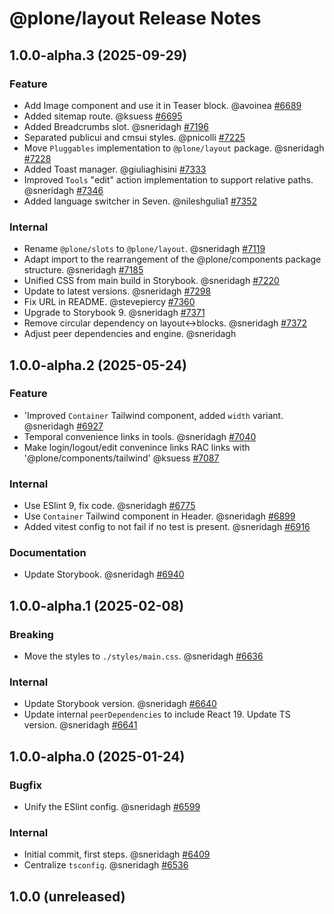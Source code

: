# @plone/layout Release Notes

<!-- Do *NOT* add new change log entries to this file.
     Instead create a file in the news directory.
     For helpful instructions, see:
     https://6.docs.plone.org/contributing/index.html#change-log-entry
-->

<!-- towncrier release notes start -->

## 1.0.0-alpha.3 (2025-09-29)

### Feature

- Add Image component and use it in Teaser block. @avoinea [#6689](https://github.com/plone/volto/issues/6689)
- Added sitemap route. @ksuess [#6695](https://github.com/plone/volto/issues/6695)
- Added Breadcrumbs slot. @sneridagh [#7196](https://github.com/plone/volto/issues/7196)
- Separated publicui and cmsui styles. @pnicolli [#7225](https://github.com/plone/volto/issues/7225)
- Move `Pluggables` implementation to `@plone/layout` package. @sneridagh [#7228](https://github.com/plone/volto/issues/7228)
- Added Toast manager. @giuliaghisini [#7333](https://github.com/plone/volto/issues/7333)
- Improved `Tools` "edit" action implementation to support relative paths. @sneridagh [#7346](https://github.com/plone/volto/issues/7346)
- Added language switcher in Seven. @nileshgulia1 [#7352](https://github.com/plone/volto/issues/7352)

### Internal

- Rename `@plone/slots` to `@plone/layout`. @sneridagh [#7119](https://github.com/plone/volto/issues/7119)
- Adapt import to the rearrangement of the @plone/components package structure. @sneridagh [#7185](https://github.com/plone/volto/issues/7185)
- Unified CSS from main build in Storybook. @sneridagh [#7220](https://github.com/plone/volto/issues/7220)
- Update to latest versions. @sneridagh [#7298](https://github.com/plone/volto/issues/7298)
- Fix URL in README. @stevepiercy [#7360](https://github.com/plone/volto/issues/7360)
- Upgrade to Storybook 9. @sneridagh [#7371](https://github.com/plone/volto/issues/7371)
- Remove circular dependency on layout<->blocks. @sneridagh [#7372](https://github.com/plone/volto/issues/7372)
- Adjust peer dependencies and engine. @sneridagh

## 1.0.0-alpha.2 (2025-05-24)

### Feature

- 'Improved `Container` Tailwind component, added `width` variant. @sneridagh [#6927](https://github.com/plone/volto/issues/6927)
- Temporal convenience links in tools. @sneridagh [#7040](https://github.com/plone/volto/issues/7040)
- Make login/logout/edit convenince links RAC links with '@plone/components/tailwind' @ksuess [#7087](https://github.com/plone/volto/issues/7087)

### Internal

- Use ESlint 9, fix code. @sneridagh [#6775](https://github.com/plone/volto/issues/6775)
- Use `Container` Tailwind component in Header. @sneridagh [#6899](https://github.com/plone/volto/issues/6899)
- Added vitest config to not fail if no test is present. @sneridagh [#6916](https://github.com/plone/volto/issues/6916)

### Documentation

- Update Storybook. @sneridagh [#6940](https://github.com/plone/volto/issues/6940)

## 1.0.0-alpha.1 (2025-02-08)

### Breaking

- Move the styles to `./styles/main.css`. @sneridagh [#6636](https://github.com/plone/volto/issues/6636)

### Internal

- Update Storybook version. @sneridagh [#6640](https://github.com/plone/volto/issues/6640)
- Update internal `peerDependencies` to include React 19.
  Update TS version. @sneridagh [#6641](https://github.com/plone/volto/issues/6641)

## 1.0.0-alpha.0 (2025-01-24)

### Bugfix

- Unify the ESlint config. @sneridagh [#6599](https://github.com/plone/volto/issues/6599)

### Internal

- Initial commit, first steps. @sneridagh [#6409](https://github.com/plone/volto/issues/6409)
- Centralize `tsconfig`. @sneridagh [#6536](https://github.com/plone/volto/issues/6536)

## 1.0.0 (unreleased)
